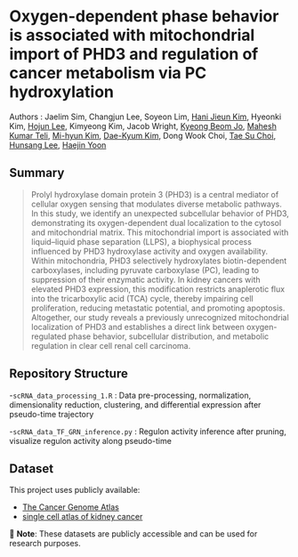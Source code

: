 # Oxygen-dependent phase behavior is associated with mitochondrial import of PHD3 and regulation of cancer metabolism via PC hydroxylation
Authors : Jaelim Sim, Changjun Lee, Soyeon Lim, [Hani Jieun Kim](https://scholar.google.com/citations?hl=en&user=dVDoGfgAAAAJ), Hyeonki Kim, [Hojun Lee](https://orcid.org/0009-0001-5395-2051), Kimyeong Kim, Jacob Wright, [Kyeong Beom Jo](https://scholar.google.com/citations?hl=en&user=fiWHs_IAAAAJ), [Mahesh Kumar Teli](https://scholar.google.co.in/citations?user=Kk0jbnAAAAAJ&hl=en), [Mi-hyun Kim](https://scholar.google.com/citations?hl=en&user=_hJ6GpMAAAAJ), [Dae-Kyum Kim](https://scholar.google.com/citations?hl=en&user=1vrt1TAAAAAJ), Dong Wook Choi, [Tae Su Choi](https://scholar.google.com/citations?user=yM_9quUAAAAJ&hl=en), [Hunsang Lee](https://scholar.google.com/citations?hl=en&user=OTb8CK4AAAAJ&view_op=list_works&sortby=pubdate), [Haejin Yoon](https://scholar.google.co.kr/citations?user=1paFUdEAAAAJ&hl=en&oi=ao)

## Summary
> Prolyl hydroxylase domain protein 3 (PHD3) is a central mediator of cellular oxygen sensing that modulates diverse metabolic pathways. In this study, we identify an unexpected subcellular behavior of PHD3, demonstrating its oxygen-dependent dual localization to the cytosol and mitochondrial matrix. This mitochondrial import is associated with liquid–liquid phase separation (LLPS), a biophysical process influenced by PHD3 hydroxylase activity and oxygen availability. Within mitochondria, PHD3 selectively hydroxylates biotin-dependent carboxylases, including pyruvate carboxylase (PC), leading to suppression of their enzymatic activity. In kidney cancers with elevated PHD3 expression, this modification restricts anaplerotic flux into the tricarboxylic acid (TCA) cycle, thereby impairing cell proliferation, reducing metastatic potential, and promoting apoptosis. Altogether, our study reveals a previously unrecognized mitochondrial localization of PHD3 and establishes a direct link between oxygen-regulated phase behavior, subcellular distribution, and metabolic regulation in clear cell renal cell carcinoma.

## Repository Structure
-`scRNA_data_processing_1.R` : Data pre-processing, normalization, dimensionality reduction, clustering, and differential expression after pseudo-time trajectory 

-`scRNA_data_TF_GRN_inference.py` : Regulon activity inference after pruning, visualize regulon activity along pseudo-time

## Dataset

This project uses publicly available:
- [The Cancer Genome Atlas](https://portal.gdc.cancer.gov/)
- [single cell atlas of kidney cancer](https://www.sanger.ac.uk/collaboration/microenvironment-of-kidney-cancer/)

📌 **Note**: These datasets are publicly accessible and can be used for research purposes.  
